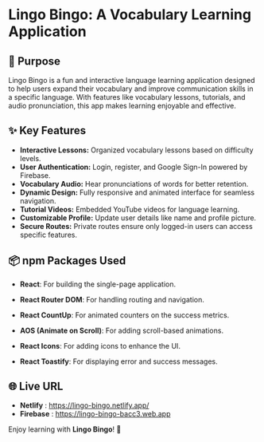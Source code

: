 # Lingo Bingo: A Vocabulary Learning Application

## 🎯 Purpose

Lingo Bingo is a fun and interactive language learning application designed to help users expand their vocabulary and improve communication skills in a specific language. With features like vocabulary lessons, tutorials, and audio pronunciation, this app makes learning enjoyable and effective.

## ✨ Key Features

- **Interactive Lessons:** Organized vocabulary lessons based on difficulty levels.
- **User Authentication:** Login, register, and Google Sign-In powered by Firebase.
- **Vocabulary Audio:** Hear pronunciations of words for better retention.
- **Dynamic Design:** Fully responsive and animated interface for seamless navigation.
- **Tutorial Videos:** Embedded YouTube videos for language learning.
- **Customizable Profile:** Update user details like name and profile picture.
- **Secure Routes:** Private routes ensure only logged-in users can access specific features.

## 📦 npm Packages Used

- **React**: For building the single-page application.
- **React Router DOM**: For handling routing and navigation.

- **React CountUp**: For animated counters on the success metrics.
- **AOS (Animate on Scroll)**: For adding scroll-based animations.

- **React Icons**: For adding icons to enhance the UI.
- **React Toastify**: For displaying error and success messages.

## 🌐 Live URL

- **Netlify** : https://lingo-bingo.netlify.app/
- **Firebase** : https://lingo-bingo-bacc3.web.app

Enjoy learning with **Lingo Bingo**! 🎉
